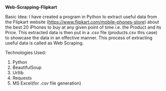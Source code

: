 **Web-Scrapping-Flipkart**</br>

Basic Idea: 
I have created a program in Python to extract useful data from the Flipkart website (https://www.flipkart.com/mobile-phones-store) about the best 20 iPhones to buy at any given point of time i.e. the Product and its Price. This extracted data is then put in a .csv file (products.csv this case) to showcase the data in an effective manner. This process of extracting useful data is called as Web Scraping.

Technologies Used:
1)	Python
2)  BeautifulSoup
2)	Urllib
3)	Requests
4)	MS Excel(for .csv file generation)
